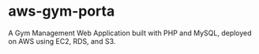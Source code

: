 # aws-gym-porta
A Gym Management Web Application built with PHP and MySQL, deployed on AWS using EC2, RDS, and S3.
